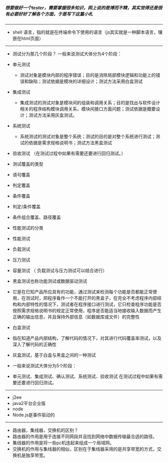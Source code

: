 ##### 想要做好一个tester，需要掌握很多知识，网上说的是博而不精，其实觉得还是很有必要好好了解各个方面，于是写下这篇小札
----

* shell 语言，指的就是在终端命令下使用的语言（js其实就是一种脚本语言，镶嵌在html页面）

-----
* 测试分为那几个阶段？   一般来说测试大体分为4个阶段： 
 * 单元测试
   * 测试对象是模块内部的程序错误；目的是消除局部模块逻辑和功能上的错误和缺陷；测试依据是模块的详细设计；测试方法采用白盒测试
 * 集成测试
   * 集成测试的测试对象是模块间的组装和调用关系；目的是找出与软件设计相关的程序结构模块调用关系，模块间接口方面问题；测试依据是概要设计；测试方法采用灰盒测试。  
 * 系统测试
   * 系统测试的测试对象是整个系统；测试的目的是对整个系统进行测试；测试的依据是需求规格说明书；测试方法黑盒测试
 * 验收测试 （在测试过程中如果有需要还要进行回归测试。）

* 测试覆盖的类型 
 * 语句覆盖
 * 判定覆盖
 * 条件覆盖
 * 判定/条件覆盖
 * 条件组合覆盖、路径覆盖   

* 性能测试的分类 
 * 性能测试
 * 负载测试
 * 压力测试
 * 容量测试  （ 负载测试与压力测试可以结合进行）

* 黑盒测试也称功能测试或数据驱动测试
 * 它是在已知产品所应具有的功能，通过测试来检测每个功能是否都能正常使用，在测试时，把程序看作一个不能打开的黑盒子，在完全不考虑程序内部结构和内部特性的情况下，测试者在程序接口进行测试，它只检查程序功能是否按照需求规格说明书的规定正常使用，程序是否能适当地接收输入数据而产生正确的输出信息，并且保持外部信息（如数据库或文件）的完整性
 
* 白盒测试
 * 指在知道产品内部结构，了解代码的情况下，对其进行代码覆盖率测试，以及深入了解代码的正确性
* 灰盒测试，基于白盒与黑盒之间的一种测试
* 一般来说测试大体分为5个阶段： 
 * 单元测试、集成测试、确认测试、系统测试、验收测试   在测试过程中如果有需要还要进行回归测试。
 
------------

* j2ee
 * java2平台企业版 
* node
 * Node.js是事件驱动的



------

* 路由器，集线器，交换机的区别？ 
 * 路由器的作用是用于连接不同网段并且找到网络中数据传输最合适的路径。  
 * 集线器的作用是将一些pc机连起来组成一个局域网。
 * 交换机的作用与集线器的相似，区别在于集线器采用的是共享带宽的方式，交换机是独享带宽。
